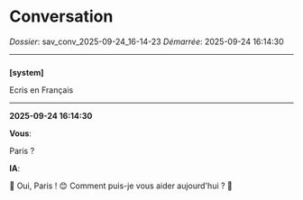 # Conversation
_Dossier_: sav_conv_2025-09-24_16-14-23
_Démarrée_: 2025-09-24 16:14:30

---

###   
**[system]**


Ecris en Français


---
**2025-09-24 16:14:30**

**Vous**:

Paris ?

**IA**:

🤖 Oui, Paris !  😊  Comment puis-je vous aider aujourd'hui ? 🗼
